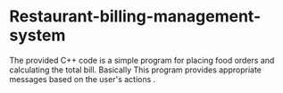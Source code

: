 # Restaurant-billing-management-system
The provided C++ code is a simple program for placing food orders and calculating the total bill. Basically This program provides appropriate messages based on the user's actions .